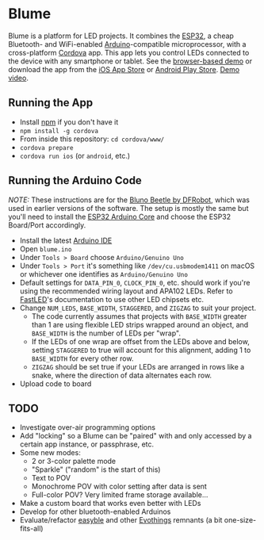 # Blume
Blume is a platform for LED projects. It combines the [ESP32](http://esp32.net/), a cheap Bluetooth- and WiFi-enabled [Arduino](https://www.arduino.cc/)-compatible microprocessor, with a cross-platform [Cordova](https://cordova.apache.org/) app. This app lets you control LEDs connected to the device with any smartphone or tablet. See the [browser-based demo](http://hobzcalvin.github.io/blume) or download the app from the [iOS App Store](https://itunes.apple.com/us/app/blume-led/id1288248844) or [Android Play Store](https://play.google.com/store/apps/details?id=org.selfobserved.blume). [Demo video](https://www.youtube.com/watch?v=mlmkiE1C7wY).

## Running the App
- Install [npm](https://www.npmjs.com/) if you don't have it
- `npm install -g cordova`
- From inside this repository: `cd cordova/www/`
- `cordova prepare`
- `cordova run ios` (or `android`, etc.)

## Running the Arduino Code
*NOTE:* These instructions are for the [Bluno Beetle by DFRobot](https://www.dfrobot.com/wiki/index.php/Bluno_Beetle_SKU:DFR0339), which was used in earlier versions of the software. The setup is mostly the same but you'll need to install the [ESP32 Arduino Core](https://github.com/espressif/arduino-esp32) and choose the ESP32 Board/Port accordingly.
- Install the latest [Arduino IDE](http://arduino.cc/en/Main/Software)
- Open `blume.ino`
- Under `Tools > Board` choose `Arduino/Genuino Uno`
- Under `Tools > Port` it's something like `/dev/cu.usbmodem1411` on macOS or whichever one identifies as `Arduino/Genuino Uno`
- Default settings for `DATA_PIN_0`, `CLOCK_PIN_0`, etc. should work if you're using the recommended wiring layout and APA102 LEDs. Refer to [FastLED](http://fastled.io/)'s documentation to use other LED chipsets etc.
- Change `NUM_LEDS`, `BASE_WIDTH`, `STAGGERED`, and `ZIGZAG` to suit your project.
  - The code currently assumes that projects with `BASE_WIDTH` greater than 1 are using flexible LED strips wrapped around an object, and `BASE_WIDTH` is the number of LEDs per "wrap".
  - If the LEDs of one wrap are offset from the LEDs above and below, setting `STAGGERED` to true will account for this alignment, adding 1 to `BASE_WIDTH` for every other row. 
  - `ZIGZAG` should be set true if your LEDs are arranged in rows like a snake, where the direction of data alternates each row.
- Upload code to board

## TODO
- Investigate over-air programming options
- Add "locking" so a Blume can be "paired" with and only accessed by a certain app instance, or passphrase, etc.
- Some new modes:
  - 2 or 3-color palette mode
  - "Sparkle" ("random" is the start of this)
  - Text to POV
  - Monochrome POV with color setting after data is sent
  - Full-color POV? Very limited frame storage available...
- Make a custom board that works even better with LEDs
- Develop for other bluetooth-enabled Arduinos
- Evaluate/refactor [easyble](https://evothings.com/doc/lib-doc/evothings.easyble.html) and other [Evothings](http://evothings.com/) remnants (a bit one-size-fits-all)
